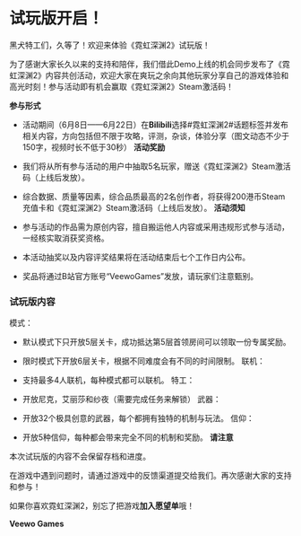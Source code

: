 # 试玩版开启！

黑犬特工们，久等了！欢迎来体验《霓虹深渊2》试玩版！

为了感谢大家长久以来的支持和陪伴，我们借此Demo上线的机会同步发布了《霓虹深渊2》内容共创活动，欢迎大家在爽玩之余向其他玩家分享自己的游戏体验和高光时刻！参与活动即有机会赢取《霓虹深渊2》Steam激活码！

**参与形式**

* 活动期间（6月8日——6月22日）在**Bilibili**选择#霓虹深渊2#话题标签并发布相关内容，方向包括但不限于攻略，评测，杂谈，体验分享（图文动态不少于150字，视频时长不低于30秒）
**活动奖励**

* 我们将从所有参与活动的用户中抽取5名玩家，赠送《霓虹深渊2》Steam激活码（上线后发放）。
* 综合数据、质量等因素，综合品质最高的2名创作者，将获得200港币Steam充值卡和《霓虹深渊2》Steam激活码（上线后发放）。
**活动须知**

* 参与活动的作品需为原创内容，擅自搬运他人内容或采用违规形式参与活动，一经核实取消获奖资格。
* 本活动抽奖以及内容评奖结果将在活动结束后七个工作日内公布。
* 奖品将通过B站官方账号“VeewoGames”发放，请玩家们注意甄别。
### 试玩版内容

模式：

* 默认模式下只开放5层关卡，成功抵达第5层首领房间可以领取一份专属奖励。
* 限时模式下开放6层关卡，根据不同难度会有不同的时间限制。
联机：

* 支持最多4人联机，每种模式都可以联机。
特工：

* 开放尼克，艾丽莎和纱夜（需要完成任务来解锁）
武器：

* 开放32个极具创意的武器，每个都拥有独特的机制与玩法。
信仰：

* 开放5种信仰，每种都会带来完全不同的机制和奖励。
**请注意**

本次试玩版的内容不会保留存档和进度。

在游戏中遇到问题时，请通过游戏中的反馈渠道提交给我们。再次感谢大家的支持和参与！

如果你喜欢霓虹深渊2，别忘了把游戏**加入愿望单**哦！

**Veewo Games**

